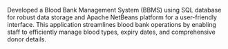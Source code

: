 Developed a Blood Bank Management System (BBMS) using SQL database for robust data storage and Apache NetBeans platform for a user-friendly interface. This application streamlines blood bank operations by enabling staff to efficiently manage blood types, expiry dates, and comprehensive donor details.
